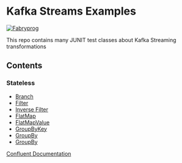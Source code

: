 # Kafka Streams Examples

[![Fabryprog](https://circleci.com/gh/Fabryprog/kafka-streams-examples.svg?style=shield)](<LINK>)

This repo contains many JUNIT test classes about Kafka Streaming transformations

## Contents

### Stateless
 - [Branch](https://github.com/Fabryprog/kafka-streams-examples/blob/master/src/test/java/it/fabryprog/kafka/streaming/example/transformation/stateless/BranchTest.java)
 - [Filter](https://github.com/Fabryprog/kafka-streams-examples/blob/master/src/test/java/it/fabryprog/kafka/streaming/example/transformation/stateless/FilterTest.java)
 - [Inverse Filter](https://github.com/Fabryprog/kafka-streams-examples/blob/master/src/test/java/it/fabryprog/kafka/streaming/example/transformation/stateless/InverseFilterTest.java)
 - [FlatMap](https://github.com/Fabryprog/kafka-streams-examples/blob/master/src/test/java/it/fabryprog/kafka/streaming/example/transformation/stateless/FlatMapTest.java)
 - [FlatMapValue](https://github.com/Fabryprog/kafka-streams-examples/blob/master/src/test/java/it/fabryprog/kafka/streaming/example/transformation/stateless/FlatMapValuesTest.java)
 - [GroupByKey](https://github.com/Fabryprog/kafka-streams-examples/blob/master/src/test/java/it/fabryprog/kafka/streaming/example/transformation/stateless/GroupByKeyTest.java)
 - [GroupBy](https://github.com/Fabryprog/kafka-streams-examples/blob/master/src/test/java/it/fabryprog/kafka/streaming/example/transformation/stateless/GroupByTest.java)
 - [GroupBy](https://github.com/Fabryprog/kafka-streams-examples/blob/master/src/test/java/it/fabryprog/kafka/streaming/example/transformation/stateless/GroupByTest.java)


[Confluent Documentation](https://docs.confluent.io/current/streams/developer-guide/dsl-api.html#streams-developer-guide-dsl-transformations-stateless)
